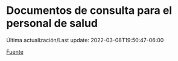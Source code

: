 # Documentos de consulta para el personal de salud

Última actualización/Last update: 2022-03-08T19:50:47-06:00

 [Fuente](https://coronavirus.gob.mx/personal-de-salud/documentos-de-consulta/)
